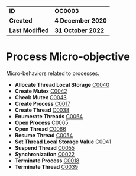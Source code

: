 <table>
<tr>
<td><b>ID</b></td>
<td><b>OC0003</b></td>
</tr>
<td><b>Created</b></td>
<td><b>4 December 2020</b></td>
</tr>
<tr>
<td><b>Last Modified</b></td>
<td><b>31 October 2022</b></td>
</tr>
</table>


# Process Micro-objective

Micro-behaviors related to processes.

* **Allocate Thread Local Storage** [C0040](../process/allocate-thread-local-storage.md)
* **Create Mutex** [C0042](../process/create-mutex.md)
* **Check Mutex** [C0043](../process/check-mutex.md)	
* **Create Process** [C0017](../process/create-process.md)
* **Create Thread** [C0038](../process/create-thread.md)
* **Enumerate Threads** [C0064](../process/enumerate-threads.md)
* **Open Process** [C0065](../process/open-process.md)
* **Open Thread** [C0066](../process/open-thread.md)
* **Resume Thread** [C0054](../process/resume-thread.md)
* **Set Thread Local Storage Value** [C0041](../process/set-thread-local-storage-value.md)
* **Suspend Thread** [C0055](../process/suspend-thread.md)	
* **Synchronization** [C0022](../process/synchronization.md)
* **Terminate Process** [C0018](../process/terminate-process.md)
* **Terminate Thread** [C0039](../process/terminate-thread.md)